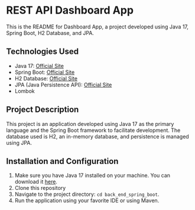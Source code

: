 # REST API Dashboard App

This is the README for Dashboard App, a project developed using Java 17, Spring Boot, H2 Database, and JPA.

## Technologies Used

- Java 17: [Official Site](https://www.oracle.com/java/technologies/javase-jdk17-downloads.html)
- Spring Boot: [Official Site](https://spring.io/projects/spring-boot)
- H2 Database: [Official Site](https://www.h2database.com/html/main.html)
- JPA (Java Persistence API): [Official Site](https://www.oracle.com/java/technologies/persistence-jsp.html)
- Lombok

## Project Description

This project is an application developed using Java 17 as the primary language and the Spring Boot framework to facilitate development. The database used is H2, an in-memory database, and persistence is managed using JPA.

## Installation and Configuration

1. Make sure you have Java 17 installed on your machine. You can download it [here](https://www.oracle.com/java/technologies/javase-jdk17-downloads.html).
2. Clone this repository
3. Navigate to the project directory: `cd back_end_spring_boot`.
4. Run the application using your favorite IDE or using Maven.

